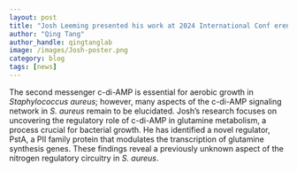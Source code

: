 ```yaml
---
layout: post
title: "Josh Leeming presented his work at 2024 International Conf erence on Gram-Positive Pathogens"
author: "Qing Tang"
author_handle: qingtanglab
image: /images/Josh-poster.png
category: blog
tags: [news]
---
```


The second messenger c-di-AMP is essential for aerobic growth in <i>Staphylococcus aureus</i>; however, many aspects of the c-di-AMP signaling network in <i>S. aureus</i> remain to be elucidated. Josh’s research focuses on uncovering the regulatory role of c-di-AMP in glutamine metabolism, a process crucial for bacterial growth. He has identified a novel regulator, PstA, a PII family protein that modulates the transcription of glutamine synthesis genes. These findings reveal a previously unknown aspect of the nitrogen regulatory circuitry in <i>S. aureus</i>.

